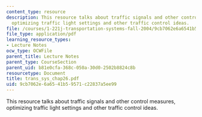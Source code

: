 ```yaml
---
content_type: resource
description: This resource talks about traffic signals and other control measures,
  optimizing traffic light settings and other traffic control ideas.
file: /courses/1-221j-transportation-systems-fall-2004/9cb7062e6a6541b59571c22837a5ee99_trans_sys_chap26.pdf
file_type: application/pdf
learning_resource_types:
- Lecture Notes
ocw_type: OCWFile
parent_title: Lecture Notes
parent_type: CourseSection
parent_uid: b81e0cfa-368c-050a-30d0-2502b8824c8b
resourcetype: Document
title: trans_sys_chap26.pdf
uid: 9cb7062e-6a65-41b5-9571-c22837a5ee99
---
```

This resource talks about traffic signals and other control measures, optimizing traffic light settings and other traffic control ideas.